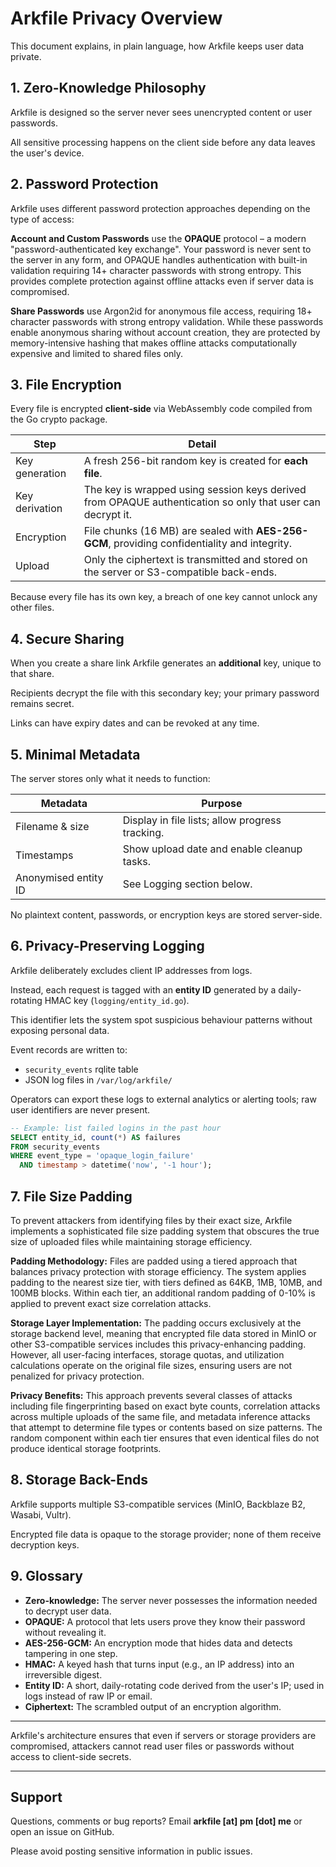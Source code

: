 # Arkfile Privacy Overview

This document explains, in plain language, how Arkfile keeps user data private.

## 1. Zero-Knowledge Philosophy

Arkfile is designed so the server never sees unencrypted content or user passwords.

All sensitive processing happens on the client side before any data leaves the user's device.

## 2. Password Protection

Arkfile uses different password protection approaches depending on the type of access:

**Account and Custom Passwords** use the **OPAQUE** protocol – a modern "password-authenticated key exchange". Your password is never sent to the server in any form, and OPAQUE handles authentication with built-in validation requiring 14+ character passwords with strong entropy. This provides complete protection against offline attacks even if server data is compromised.

**Share Passwords** use Argon2id for anonymous file access, requiring 18+ character passwords with strong entropy validation. While these passwords enable anonymous sharing without account creation, they are protected by memory-intensive hashing that makes offline attacks computationally expensive and limited to shared files only.

## 3. File Encryption

Every file is encrypted **client-side** via WebAssembly code compiled from the Go crypto package.

| Step | Detail |
|------|--------|
| Key generation | A fresh 256-bit random key is created for **each file**. |
| Key derivation | The key is wrapped using session keys derived from OPAQUE authentication so only that user can decrypt it. |
| Encryption | File chunks (16 MB) are sealed with **AES-256-GCM**, providing confidentiality and integrity. |
| Upload | Only the ciphertext is transmitted and stored on the server or S3-compatible back-ends. |

Because every file has its own key, a breach of one key cannot unlock any other files.

## 4. Secure Sharing

When you create a share link Arkfile generates an **additional** key, unique to that share.

Recipients decrypt the file with this secondary key; your primary password remains secret.

Links can have expiry dates and can be revoked at any time.

## 5. Minimal Metadata

The server stores only what it needs to function:

| Metadata | Purpose |
|----------|---------|
| Filename & size | Display in file lists; allow progress tracking. |
| Timestamps | Show upload date and enable cleanup tasks. |
| Anonymised entity ID | See Logging section below. |

No plaintext content, passwords, or encryption keys are stored server-side.

## 6. Privacy-Preserving Logging

Arkfile deliberately excludes client IP addresses from logs.

Instead, each request is tagged with an **entity ID** generated by a daily-rotating HMAC key (`logging/entity_id.go`).

This identifier lets the system spot suspicious behaviour patterns without exposing personal data.

Event records are written to:

* `security_events` rqlite table  
* JSON log files in `/var/log/arkfile/`

Operators can export these logs to external analytics or alerting tools; raw user identifiers are never present.

```sql
-- Example: list failed logins in the past hour
SELECT entity_id, count(*) AS failures
FROM security_events
WHERE event_type = 'opaque_login_failure'
  AND timestamp > datetime('now', '-1 hour');
```

## 7. File Size Padding

To prevent attackers from identifying files by their exact size, Arkfile implements a sophisticated file size padding system that obscures the true size of uploaded files while maintaining storage efficiency.

**Padding Methodology:**
Files are padded using a tiered approach that balances privacy protection with storage efficiency. The system applies padding to the nearest size tier, with tiers defined as 64KB, 1MB, 10MB, and 100MB blocks. Within each tier, an additional random padding of 0-10% is applied to prevent exact size correlation attacks.

**Storage Layer Implementation:**
The padding occurs exclusively at the storage backend level, meaning that encrypted file data stored in MinIO or other S3-compatible services includes this privacy-enhancing padding. However, all user-facing interfaces, storage quotas, and utilization calculations operate on the original file sizes, ensuring users are not penalized for privacy protection.

**Privacy Benefits:**
This approach prevents several classes of attacks including file fingerprinting based on exact byte counts, correlation attacks across multiple uploads of the same file, and metadata inference attacks that attempt to determine file types or contents based on size patterns. The random component within each tier ensures that even identical files do not produce identical storage footprints.

## 8. Storage Back-Ends

Arkfile supports multiple S3-compatible services (MinIO, Backblaze B2, Wasabi, Vultr).

Encrypted file data is opaque to the storage provider; none of them receive decryption keys.

## 9. Glossary

- **Zero-knowledge:** The server never possesses the information needed to decrypt user data.
- **OPAQUE:** A protocol that lets users prove they know their password without revealing it.
- **AES-256-GCM:** An encryption mode that hides data and detects tampering in one step.
- **HMAC:** A keyed hash that turns input (e.g., an IP address) into an irreversible digest.
- **Entity ID:** A short, daily-rotating code derived from the user's IP; used in logs instead of raw IP or email.
- **Ciphertext:** The scrambled output of an encryption algorithm.

---

Arkfile's architecture ensures that even if servers or storage providers are compromised, attackers cannot read user files or passwords without access to client-side secrets.

---

## Support

Questions, comments or bug reports? Email **arkfile [at] pm [dot] me** or open an issue on GitHub.  

Please avoid posting sensitive information in public issues.

